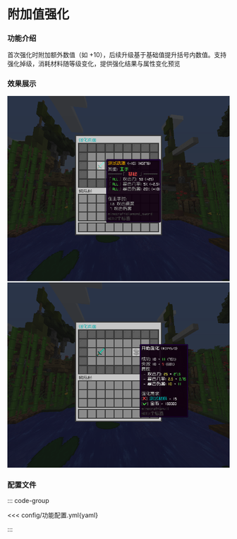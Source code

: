 # 附加值强化

### 功能介绍

首次强化时附加额外数值（如 +10），后续升级基于基础值提升括号内数值。支持强化掉级，消耗材料随等级变化，提供强化结果与属性变化预览

### 效果展示

![img_1](img/img.png)
![img](img/img_1.png)

### 配置文件

::: code-group

<<< config/功能配置.yml{yaml}

:::

